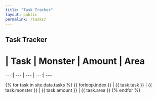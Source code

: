 ```yaml
---
title: "Task Tracker"
layout: public
permalink: /tasks/
---
```


## Task Tracker

# | Task | Monster | Amount | Area
---:| --- | --- | ---:| ---

{% for task in site.data.tasks %}
	{{ forloop.index }} | {{ task.task }} | {{ task.monster }} | {{ task.amount }} | {{ task.area }}
{% endfor %}
